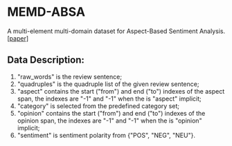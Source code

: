 # MEMD-ABSA
 A multi-element multi-domain dataset for Aspect-Based Sentiment Analysis. [[paper]](https://arxiv.org/pdf/2306.16956.pdf)

## Data Description:

1. "raw_words" is the review sentence;
2. "quadruples" is the quadruple list of the given review sentence;
3. "aspect" contains the start ("from") and end ("to") indexes of the aspect span, the indexes are "-1" and "-1" when the is "aspect" implicit;
4. "category" is selected from the predefined category set;
5. "opinion" contains the start ("from") and end ("to") indexes of the opinion span, the indexes are "-1" and "-1" when the is "opinion" implicit;
6. "sentiment" is sentiment polarity from {"POS", "NEG", "NEU"}.
